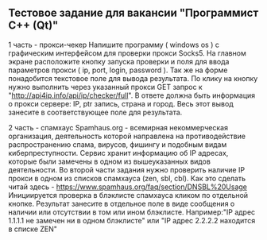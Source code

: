 Тестовое задание для вакансии "Программист C++ (Qt)" 
----------------------------------------------------

1 часть - прокси-чекер
Напишите программу ( windows os ) с графическим интерфейсом для проверки прокси Socks5. 
На главном экране расположите кнопку запуска проверки и поля для ввода параметров прокси ( ip, port, login, password ). 
Так же на форме понадобится текстовое поле для вывода результата.
По клику на кнопку нужно выполнить через указанный прокси GET запрос к "http://api4ip.info/api/ip/checker/full". 
В ответе должна быть информация о прокси сервере: IP, ptr запись, страна и город. Весь этот вывод занесите в соответствующее поле для результата.

2 часть - спамхаус
Spamhaus.org - всемирная некоммерческая организация, деятельность которой направлена на противодействие распространению спама, вирусов, фишингу и подобным видам киберпреступности. Сервис хранит информацию об IP адресах, которые были замечены в одном из вышеуказанных видов деятельности.
Во второй части задания нужно проверить наличие IP прокси в одном из списков спамхауса (zen, sbl, cbl). 
Как это сделать читай здесь - https://www.spamhaus.org/faq/section/DNSBL%20Usage
Инициируется проверка в блэклисте спамхауса кликом по отдельной кнопке. Результат занесите в отдельное поле в виде сообщения о наличии или отсутствии в том или ином блэклисте. 
Например:"IP адрес 1.1.1.1 не замечен ни в одном блэклисте" или "IP адрес 2.2.2.2 находится в списке ZEN"
